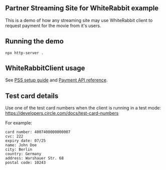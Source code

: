 ## Partner Streaming Site for WhiteRabbit example

This is a demo of how any streaming site may use WhiteRabbit client to request payment for the movie from it's users.

## Running the demo

```
npx http-server .
```

## WhiteRabbitClient usage

See [PSS setup guide](https://white-rabbit.gitbook.io/docs/guides/setting-up-a-partner-streaming-site-pss) and [Payment API reference](https://white-rabbit.gitbook.io/docs/api-reference/payment-api).

## Test card details

Use one of the test card numbers when the client is running in a test mode: https://developers.circle.com/docs/test-card-numbers

For example:

```
card number: 4007400000000007
cvc: 222
expiry date: 07/25
name: John Doe
city: Berlin
country: Germany
address: Warshauer Str. 68
postal code: 10243
```
